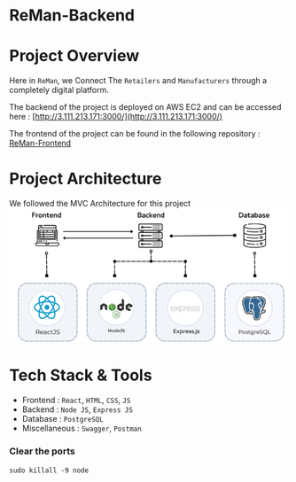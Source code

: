 # **ReMan-Backend**
# **Project Overview**

Here in `ReMan`, we Connect The `Retailers` and `Manufacturers` through a completely digital platform.


The backend of the project is deployed on AWS EC2 and can be accessed here : [http://3.111.213.171:3000/](http://3.111.213.171:3000/)

The frontend of the project can be found in the following repository : [ReMan-Frontend](https://github.com/Frost101/ReMan-Frontend)


# **Project Architecture**

We followed the MVC Architecture for this project
![](public/Architecture/architecture1.png)

# **Tech Stack & Tools**

- Frontend : `React`, `HTML`, `CSS`, `JS`
- Backend : `Node JS`, `Express JS`
- Database : `PostgreSQL`
- Miscellaneous : `Swagger`, `Postman`

### Clear the ports
```
sudo killall -9 node
```

